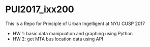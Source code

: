 # PUI2017_ixx200
This is a Repo for Principle of Urban Ingelligent at NYU CUSP 2017
- HW 1: basic data manipuation and graphing using Python
- HW 2: get MTA bus location data using API
